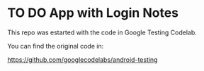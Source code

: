 TO DO App with Login Notes
============================================================================
This repo was estarted with the code in Google Testing Codelab.

You can  find the original code in:

https://github.com/googlecodelabs/android-testing

 
